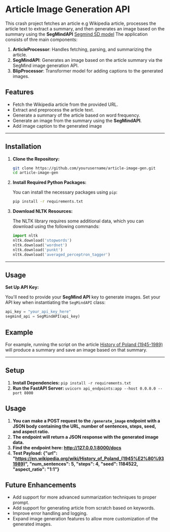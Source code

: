 # Article Image Generation API

This crash project fetches an article e.g Wikipedia article, processes the article text to extract a summary, and then generates an image based on the summary using the **SegMindAPI** [Segmind SD model](https://www.segmind.com/models/sdxl1.0-txt2img) The application consists of thre main components:

1. **ArticleProcessor**: Handles fetching, parsing, and summarizing the article.
2. **SegMindAPI**: Generates an image based on the article summary via the SegMind image generation API.
3. **BlipProcessor**: Transformer model for adding captions to the generated images.
## Features

   - Fetch the Wikipedia article from the provided URL.
   - Extract and preprocess the article text.
   - Generate a summary of the article based on word frequency.
   - Generate an image from the summary using the **SegMindAPI**.
   - Add image caption to the generated image

---

## Installation

1. **Clone the Repository:**

   ```bash
   git clone https://github.com/yourusername/article-image-gen.git
   cd article-image-gen
   ```

2. **Install Required Python Packages:**

   You can install the necessary packages using `pip`:

   ```bash
   pip install -r requirements.txt
   ```

3. **Download NLTK Resources:**

   The NLTK library requires some additional data, which you can download using the following commands:

   ```python
   import nltk
   nltk.download('stopwords')
   nltk.download('wordnet')
   nltk.download('punkt')
   nltk.download('averaged_perceptron_tagger')
   ```
---

## Usage

**Set Up API Key:**

   You'll need to provide your **SegMind API** key to generate images. Set your API key when instantiating the `SegMindAPI` class:

   ```python
   api_key = "your_api_key_here"
   segmind_api = SegMindAPI(api_key)
   ```

## Example

For example, running the script on the article [History of Poland (1945-1989)](https://en.wikipedia.org/wiki/History_of_Poland_(1945%E2%80%931989)) will produce a summary and save an image based on that summary.

---

## Setup

1. **Install Dependencies:**
`pip install -r requirements.txt`
2. **Run the FastAPI Server:**
`uvicorn api_endpoints:app --host 0.0.0.0 --port 8000`

## Usage
1. **You can make a POST request to the `/generate_image` endpoint with a JSON body containing the URL, number of sentences, steps, seed, and aspect ratio.**
2. **The endpoint will return a JSON response with the generated image data.**
3. **Find the endpoint here: http://127.0.0.1:8000/docs**
4. **Test Payload: {"url": "https://en.wikipedia.org/wiki/History_of_Poland_(1945%E2%80%931989)", "num_sentences": 5, "steps": 4, "seed": 1184522, "aspect_ratio": "1:1"}**


## Future Enhancements

- Add support for more advanced summarization techniques to proper prompt.
- Add support for generating article from scratch based on keywords.
- Improve error handling and logging.
- Expand image generation features to allow more customization of the generated images.
